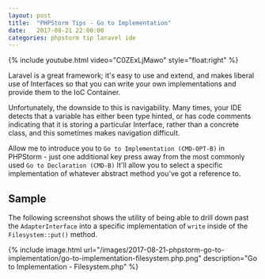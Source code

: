 ```yaml
---
layout: post
title:  "PHPStorm Tips - Go to Implementation"
date:   2017-08-21 22:00:00
categories: phpstorm tip laravel ide
---
```

{% include youtube.html video="C0ZExLjMawo" style="float:right" %}

Laravel is a great framework; it's easy to use and extend, and makes liberal
use of Interfaces so that you can write your own implementations and provide
them to the IoC Container.

Unfortunately, the downside to this is navigability. Many times, your IDE detects
that a variable has either been type hinted, or has code comments indicating that
it is storing a particular Interface, rather than a concrete class, and this
sometimes makes navigation difficult.

Allow me to introduce you to `Go to Implementation (CMD-OPT-B)` in PHPStorm -
just one additional key press away from the most commonly used `Go to Declaration (CMD-B)`
It'll allow you to select a specific implementation of whatever abstract method
you've got a reference to.

<!--more-->

## Sample

The following screenshot shows the utility of being able to drill down past
the `AdapterInterface` into a specific implementation of `write` inside of
the `Filesystem::put()` method.

{% include image.html url="/images/2017-08-21-phpstorm-go-to-implementation/go-to-implementation-filesystem.php.png" description="Go to Implementation - Filesystem.php" %}
